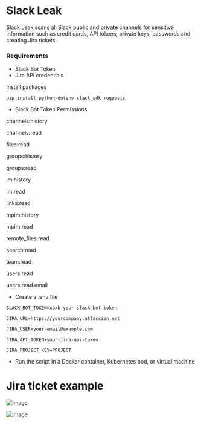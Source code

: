 # Slack Leak

Slack Leak scans all Slack public and private channels for sensitive information such as credit cards, API tokens, private keys, passwords and creating Jira tickets

### Requirements

* Slack Bot Token
* Jira API credentials 

Install packages

`pip install python-dotenv slack_sdk requests`


* Slack Bot Token Permissions
  
channels:history

channels:read

files:read

groups:history

groups:read

im:history

im:read

links:read

mpim:history

mpim:read

remote_files:read

search:read

team:read

users:read

users:read.email


* Create a .env file

`SLACK_BOT_TOKEN=xoxb-your-slack-bot-token`

`JIRA_URL=https://yourcompany.atlassian.net`

`JIRA_USER=your-email@example.com`

`JIRA_API_TOKEN=your-jira-api-token`

`JIRA_PROJECT_KEY=PROJECT`


* Run the script in a Docker container, Kubernetes pod, or virtual machine

# Jira ticket example

![image](https://github.com/user-attachments/assets/426ecc75-5374-47af-a48a-5a32504ea98d)

![image](https://github.com/user-attachments/assets/63329bab-4ffd-40b7-8105-d9945bde57b4)



